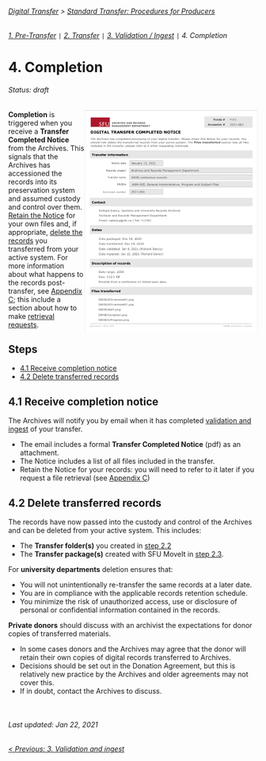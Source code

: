 ###### [Digital Transfer](../../README.md) > [Standard Transfer: Procedures for Producers](00-introduction.md)
###### [1. Pre-Transfer](01-pre-transfer.md) `|` [2. Transfer](02-transfer.md) `|` [3. Validation / Ingest](03-validation-ingest.md) `|` 4. Completion

# 4. Completion
###### Status: draft
<img align="right" width="350" src="../../screenshots/05-transfer-completed-notice.png">

**Completion** is triggered when you receive a **Transfer Completed Notice** from the Archives. This signals that the Archives has accessioned the records into its preservation system and assumed custody and control over them. [Retain the Notice](#41-receive-completion-notice) for your own files and, if appropriate, [delete the records](#42-delete-transferred-records) you transferred from your active system. For more information about what happens to the records post-transfer, see [Appendix C](../appendices/c-post-transfer.md); this include a section about how to make [retrieval requests](../appendices/c-post-transfer.md#retrieval-requests).

## Steps
- [4.1 Receive completion notice](#41-receive-completion-notice)
- [4.2 Delete transferred records](#42-delete-transferred-records)

## 4.1 Receive completion notice
The Archives will notify you by email when it has completed [validation and ingest](03-validation-ingest.md) of your transfer.
- The email includes a formal **Transfer Completed Notice** (pdf) as an attachment.
- The Notice includes a list of all files included in the transfer.
- Retain the Notice for your records: you will need to refer to it later if you request a file retrieval (see [Appendix C](../appendices/c-post-transfer.md#retrieval-requests))

## 4.2 Delete transferred records
The records have now passed into the custody and control of the Archives and can be deleted from your active system. This includes:
- The **Transfer folder(s)** you created in [step 2.2](02-transfer.md#22-create-transfer-folders)
- The **Transfer package(s)** created with SFU MoveIt in [step 2.3](02-transfer.md#23-create-a-transfer-package-with-sfu-moveit).

For **university departments** deletion ensures that:
- You will not unintentionally re-transfer the same records at a later date.
- You are in compliance with the applicable records retention schedule.
- You minimize the risk of unauthorized access, use or disclosure of personal or confidential information contained in the records.

**Private donors** should discuss with an archivist the expectations for donor copies of transferred materials.
- In some cases donors and the Archives may agree that the donor will retain their own copies of digital records transferred to Archives.
- Decisions should be set out in the Donation Agreement, but this is relatively new practice by the Archives and older agreements may not cover this.
- If in doubt, contact the Archives to discuss.

<br clear="all"/>

###### Last updated: Jan 22, 2021
###### [< Previous: 3. Validation and ingest](03-validation-ingest.md)
